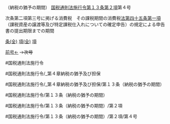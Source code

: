 （納税の猶予の期間）
[国税通則法施行令第１３条第２項](国税通則法施行＿令＿第１３条第２項)第４号

次条第二項第三号に掲げる消費税　その課税期間の消費税[法第四十五条第一項](国税通則法＿＿＿＿＿第４５条第１項)（課税資産の譲渡等及び特定課税仕入れについての確定申告）の規定による申告書の提出期限までの期間

[条(全)](国税通則法施行＿令＿第１３条_.md)    [項(全)](国税通則法施行＿令＿第１３条第２項_.md)    [項](国税通則法施行＿令＿第１３条第２項.md)

[前号←](国税通則法施行＿令＿第１３条第２項第３号.md)  ~~→次号~~

#国税通則法施行令

#国税通則法施行令/_第４章納税の猶予及び担保

#国税通則法施行令/_第４章納税の猶予及び担保/第１３条（納税の猶予の期間）

#国税通則法施行令/第１３条（納税の猶予の期間）

#国税通則法施行令/第１３条（納税の猶予の期間）/第２項

#国税通則法施行令/第１３条（納税の猶予の期間）/第２項/第４号

